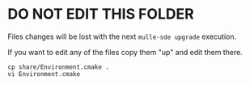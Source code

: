 # DO NOT EDIT THIS FOLDER

Files changes will be lost with the next `mulle-sde upgrade` execution.

If you want to edit any of the files copy them "up" and edit them there.

```
cp share/Environment.cmake .
vi Environment.cmake
```
